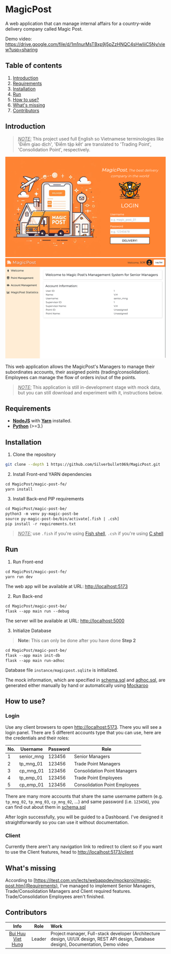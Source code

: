 # MagicPost
A web application that can manage internal affairs for a country-wide delivery company called Magic Post.

Demo video: https://drive.google.com/file/d/1m1nurMsTBxp9j5pZzHNQC4sHwIiiC5Ny/view?usp=sharing

## Table of contents
1. [Introduction](#introduction)
2. [Requirements](#requirements)
3. [Installation](#installation)
4. [Run](#run)
5. [How to use?](#how-to-use)
6. [What's missing](#whats-missing)
7. [Contributors](#contributors)

## Introduction
> <u>_NOTE:_</u> This project used full English so Vietnamese terminologies like 'Điểm giao dịch', 'Điểm tập kết' are translated to 'Trading Point', 'Consolidation Point', respectively.

![login.png](./docs/login.png) ![dashboard.png](./docs/dashboard.png)

This web application allows the MagicPost's Managers to manage their subordinates accounts, their assigned points (trading/consolidation). Employees can manage the flow of orders in/out of the points.

> <u>_NOTE:_</u> This application is still in-development stage with mock data, but you can still download and experiment with it, instructions below.

## Requirements
- [**NodeJS**](https://nodejs.org/en/download/) with [**Yarn**](https://classic.yarnpkg.com/en/docs/install) installed.
- [**Python**](https://www.python.org/downloads/) (>=3.)

## Installation

1. 	Clone the repository
```sh
git clone --depth 1 https://github.com/Silverbullet069/MagicPost.git
```

2. 	Install Front-end YARN dependencies
```shell
cd MagicPost/magic-post-fe/
yarn install
```

3. 	Install Back-end PIP requirements
```shell
cd MagicPost/magic-post-be/
python3 -m venv py-magic-post-be
source py-magic-post-be/bin/activate[.fish | .csh]
pip install -r requirements.txt
```

> <u>_NOTE:_</u> use ```.fish``` if you're using [Fish shell](https://github.com/fish-shell/fish-shell), ```.csh``` if you're using [C shell](https://en.wikipedia.org/wiki/C_shell)

## Run

1. 	Run Front-end 

```shell
cd MagicPost/magic-post-fe/
yarn run dev
```

The web app will be available at URL: [http://localhost:5173](http://localhost:5173)

2. 	Run Back-end
```shell
cd MagicPost/magic-post-be/
flask --app main run --debug
```
		
The server will be available at URL: [http://localhost:5000](http://localhost:5000)

3. 	Initialize Database

> **Note:** This can only be done after you have done **Step 2**
		
```shell
cd MagicPost/magic-post-be/
flask --app main init-db
flask --app main run-adhoc
```
		
Database file ```instance/magicpost.sqlite``` is initialized.
		
The mock information, which are specified in [schema.sql](https://github.com/Silverbullet069/MagicPost/blob/master/magic-post-be/main/schema.sql) and [adhoc.sql](https://github.com/Silverbullet069/MagicPost/blob/master/magic-post-be/main/adhoc.sql), are generated either manually by hand or automatically using [Mockaroo](https://www.mockaroo.com)

## How to use?

### Login
Use any client browsers to open [http://localhost:5173](http://localhost:5173).
There you will see a login panel. There are 5 different accounts type that you can use, here are the credentials and their roles:

|No.|Username|Password|Role|
|---|---|---|---|
|1|senior_mng|123456|Senior Managers|
|2|tp_mng_01|123456|Trade Point Managers|
|3|cp_mng_01|123456|Consolidation Point Managers|
|4|tp_emp_01|123456|Trade Point Employees|
|5|cp_emp_01|123456|Consolidation Point Employees|

There are many more accounts that share the same username pattern (e.g. ```tp_mng_02```, ```tp_mng_03```, ```cp_mng_02```, ...) and same password (i.e. ```123456```), you can find out about them in [schema.sql](https://github.com/Silverbullet069/MagicPost/blob/master/magic-post-be/main/schema.sql)

After login successfully, you will be guided to a Dashboard. I've designed it straightforwardly so you can use it without documentation.

### Client
Currently there aren't any navigation link to redirect to client so if you want to use the Client features, head to [http://localhost:5173/client](http://localhost:5173/client)

## What's missing
According to [https://itest.com.vn/lects/webappdev/mockproj/magic-post.htm](Requirements), I've managed to implement Senior Managers, Trade/Consolidation Managers and Client required features. Trade/Consolidation Employees aren't finished.

## Contributors
|Info|Role|Work|
|:---:|:---:|:---|
|[Bui Huu Viet Hung](https://github.com/Silverbullet069)|Leader| Project manager, Full-stack developer (Architecture design, UI/UX design, REST API design, Database design), Documentation, Demo video|
